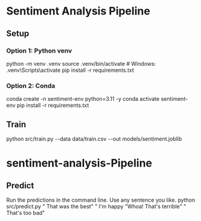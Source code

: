 # Sentiment Analysis Pipeline

## Setup

### Option 1: Python venv
python -m venv .venv
source .venv/bin/activate  # Windows: .venv\Scripts\activate
pip install -r requirements.txt

### Option 2: Conda
conda create -n sentiment-env python=3.11 -y
conda activate sentiment-env
pip install -r requirements.txt

## Train
python src/train.py --data data/train.csv --out models/sentiment.joblib



# sentiment-analysis-Pipeline
## Predict
Run the predictions in the command line. Use any sentence you like.
python src/predict.py " That was the best"  " I'm happy "Whoa! That's terrible"  " That's too bad"